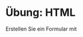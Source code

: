 # Übung: HTML
Erstellen Sie ein Formular mit 
<!--stackedit_data:
eyJoaXN0b3J5IjpbNzk3NzczMTg5XX0=
-->